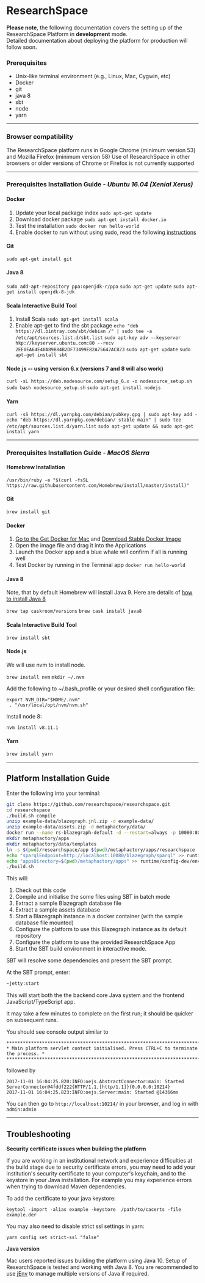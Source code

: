 # ResearchSpace


**Please note**, the following documentation covers the setting up of the ResearchSpace Platform in **development** mode.  
Detailed documentation about deploying the platform for production will follow soon.


### Prerequisites

* Unix-like terminal environment (e.g., Linux, Mac, Cygwin, etc)
* Docker
* git
* java 8
* sbt
* node
* yarn
___
### Browser compatibility

The ResearchSpace platform runs in Google Chrome (minimum version 53) and Mozilla Firefox (minimum version 58)
Use of ResearchSpace in other browsers or older versions of Chrome or Firefox is not currently supported
___

### Prerequisites Installation Guide - *Ubuntu 16.04 (Xenial Xerus)*

#### Docker
1. Update your local package index
`sudo apt-get update`
2. Download docker package
`sudo apt-get install docker.io`
3. Test the installation
`sudo docker run hello-world`
4. Enable docker to run without using sudo, read the following [instructions](https://askubuntu.com/questions/477551/how-can-i-use-docker-without-sudo)

#### Git
`sudo apt-get install git`

#### Java 8
`sudo add-apt-repository ppa:openjdk-r/ppa`
`sudo apt-get update`
`sudo apt-get install openjdk-8-jdk`

#### Scala Interactive Build Tool
1. Install Scala
`sudo apt-get install scala`
2. Enable apt-get to find the sbt package
`echo "deb https://dl.bintray.com/sbt/debian /" | sudo tee -a /etc/apt/sources.list.d/sbt.list`
`sudo apt-key adv --keyserver hkp://keyserver.ubuntu.com:80 --recv 2EE0EA64E40A89B84B2DF73499E82A75642AC823`
`sudo apt-get update`
`sudo apt-get install sbt`

#### Node.js -- using version 6.x (versions 7 and 8 will also work)
`curl -sL https://deb.nodesource.com/setup_6.x -o nodesource_setup.sh`
`sudo bash nodesource_setup.sh`
`sudo apt-get install nodejs`

#### Yarn
`curl -sS https://dl.yarnpkg.com/debian/pubkey.gpg | sudo apt-key add -`
`echo "deb https://dl.yarnpkg.com/debian/ stable main" | sudo tee /etc/apt/sources.list.d/yarn.list`
`sudo apt-get update && sudo apt-get install yarn`

___

### Prerequisites Installation Guide -  *MacOS Sierra*
#### Homebrew Installation
`/usr/bin/ruby -e "$(curl -fsSL https://raw.githubusercontent.com/Homebrew/install/master/install)"`

#### Git
`brew install git`

#### Docker
1. [Go to the Get Docker for Mac](https://docs.docker.com/docker-for-mac/install/) and [Download Stable Docker Image](https://download.docker.com/mac/stable/Docker.dmg)
2. Open the image file and drag it into the Applications
3. Launch the Docker app and a blue whale will confirm if all is running well
4. Test Docker by running in the Terminal app
`docker run hello-world`

#### Java 8
Note, that by default Homebrew will install Java 9. Here are details of [how to install Java 8](http://www.lonecpluspluscoder.com/2017/10/08/installing-other-versions-of-the-java-jdk-via-homebrew/)

`brew tap caskroom/versions`
`brew cask install java8`



#### Scala Interactive Build Tool
`brew install sbt`



#### Node.js
We will use nvm to install node.

`brew install nvm`
`mkdir ~/.nvm`

Add the following to ~/.bash_profile or your desired shell configuration file:

```
export NVM_DIR="$HOME/.nvm"
 . "/usr/local/opt/nvm/nvm.sh"
```

Install node 8:

`nvm install v8.11.1`



#### Yarn

`brew install yarn`

----



## Platform Installation Guide

Enter the following into your terminal:

```sh
git clone https://github.com/researchspace/researchspace.git
cd researchspace
./build.sh compile
unzip example-data/blazegraph.jnl.zip -d example-data/
unzip example-data/assets.zip -d metaphactory/data/
docker run --name rs-blazegraph-default -d --restart=always -p 10080:8080 --env QUERY_TIMEOUT="30000" -v $(pwd)/example-data/:/blazegraph-data/:rw researchspace/blazegraph
mkdir metaphactory/apps
mkdir metaphactory/data/templates
ln -s $(pwd)/researchspace/app $(pwd)/metaphactory/apps/researchspace
echo "sparqlEndpoint=http://localhost:10080/blazegraph/sparql" >> runtime/config-dev/environment.prop
echo "appsDirectory=$(pwd)/metaphactory/apps" >> runtime/config-dev/environment.prop
./build.sh
```


This will:

1. Check out this code
2. Compile and initialise the some files using SBT in batch mode
3. Extract a sample Blazegraph database file
4. Extract a sample assets database
5. Start a Blazegraph instance in a docker container (with the sample database file mounted)
6. Configure the platform to use this Blazegraph instance as its default repository
7. Configure the platform to use the provided ResearchSpace App
8. Start the SBT build environment in interactive mode.

SBT will resolve some dependencies and present the SBT prompt.

At the SBT prompt, enter:

```sh
~jetty:start
```

This will start both the the backend core Java system and the frontend JavaScript/TypeScript app.

It may take a few minutes to complete on the first run; it should be quicker on subsequent runs.

You should see console output similar to

```
*************************************************************************************
* Main platform servlet context initialised. Press CTRL+C to terminate the process. *
*************************************************************************************
```
followed by
```
2017-11-01 16:04:25.820:INFO:oejs.AbstractConnector:main: Started ServerConnector@4fddf222{HTTP/1.1,[http/1.1]}{0.0.0.0:10214}
2017-11-01 16:04:25.823:INFO:oejs.Server:main: Started @14366ms
```

You can then go to `http://localhost:10214/` in your browser, and log in with `admin:admin`



___



## Troubleshooting

**Security certificate issues when building the platform**

If you are working in an institutional network and experience difficulties at the build stage due to security certificate errors, you may need to add your institution's security certificate to your computer's keychain, and to the keystore in your Java installation.
For example you may experience errors when trying to download Maven dependencies.

To add the certificate to your java keystore:

`keytool -import -alias example -keystore  /path/to/cacerts -file example.der`

You may also need to disable strict ssl settings in yarn:

`yarn config set strict-ssl "false"`



**Java version**

Mac users reported issues building the platform using Java 10. Setup of ResearchSpace is tested and working with Java 8. You are recommended to use [jEnv](http://www.jenv.be/) to manage multiple versions of Java if required.



